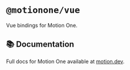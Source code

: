 # `@motionone/vue`

Vue bindings for Motion One.

## 📚 Documentation

Full docs for Motion One available at [motion.dev](https://motion.dev).
